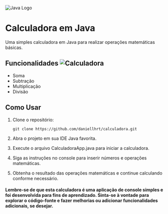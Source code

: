  ![Java Logo](https://github.com/daniellhrt/calculadora/assets/13027443/6fb5e8d9-e0b9-4fda-969d-6b9afe0127ce)
 
# Calculadora em Java

Uma simples calculadora em Java para realizar operações matemáticas básicas.

## Funcionalidades ![Calculadora](https://cdn.icon-icons.com/icons2/317/PNG/48/calculator-icon_34473.png)

- Soma
- Subtração
- Multiplicação
- Divisão

## Como Usar

1. Clone o repositório:

   ```shell
   git clone https://github.com/daniellhrt/calculadora.git

2. Abra o projeto em sua IDE Java favorita.

3. Execute o arquivo CalculadoraApp.java para iniciar a calculadora.

4. Siga as instruções no console para inserir números e operações matemáticas.

5. Obtenha o resultado das operações matemáticas e continue calculando conforme necessário.

#### Lembre-se de que esta calculadora é uma aplicação de console simples e foi desenvolvida para fins de aprendizado. Sinta-se à vontade para explorar o código-fonte e fazer melhorias ou adicionar funcionalidades adicionais, se desejar.



